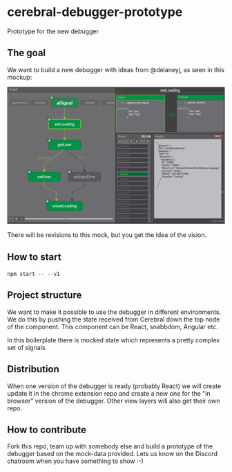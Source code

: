 # cerebral-debugger-prototype
Prototype for the new debugger

## The goal
We want to build a new debugger with ideas from @delaneyj, as seen in this mockup:

![mockup.jpg](mockup.jpg)

There will be revisions to this mock, but you get the idea of the vision.

## How to start
`npm start -- --v1`

## Project structure
We want to make it possible to use the debugger in different environments.
We do this by pushing the state received from Cerebral down the top node
of the component. This component can be React, snabbdom, Angular etc.

In this boilerplate there is mocked state which represents a pretty complex
set of signals.

## Distribution
When one version of the debugger is ready (probably React) we will create update
it in the chrome extension repo and create a new one for the "in browser" version
of the debugger. Other view layers will also get their own repo.

## How to contribute
Fork this repo, team up with somebody else and build a prototype of the
debugger based on the mock-data provided. Lets us know on the Discord chatroom
when you have something to show :-)
